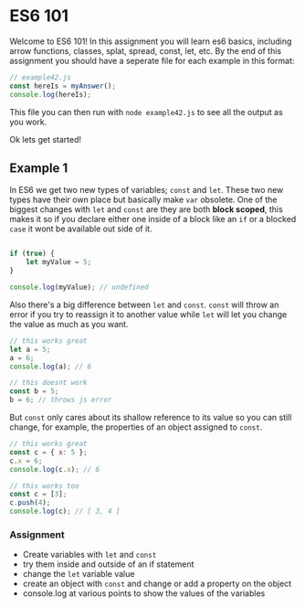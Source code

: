 # ES6 101
Welcome to ES6 101! In this assignment you will learn es6 basics, including
arrow functions, classes, splat, spread, const, let, etc. By the end of this
assignment you should have a seperate file for each example in this format:

```javascript
// example42.js
const hereIs = myAnswer();
console.log(hereIs);
```

This file you can then run with `node example42.js` to see all the output as you
work.

Ok lets get started!

## Example 1
In ES6 we get two new types of variables; `const` and `let`. These two new types
have their own place but basically make `var` obsolete. One of the biggest
changes with `let` and `const` are they are both **block scoped**, this makes it
so if you declare either one inside of a block like an `if` or a blocked `case`
it wont be available out side of it.

```javascript

if (true) {
    let myValue = 5;
}

console.log(myValue); // undefined
```

Also there's a big difference between `let` and `const`. `const` will throw an
error if you try to reassign it to another value while `let` will let you change
the value as much as you want.

```javascript
// this works great
let a = 5;
a = 6;
console.log(a); // 6

// this doesnt work
const b = 5;
b = 6; // throws js error
```

But `const` only cares about its shallow reference to its value so you can still
change, for example, the properties of an object assigned to `const`.

```javascript
// this works great
const c = { x: 5 };
c.x = 6;
console.log(c.x); // 6

// this works too
const c = [3];
c.push(4);
console.log(c); // [ 3, 4 ]
```

### Assignment
- Create variables with `let` and `const`
- try them inside and outside of an if statement
- change the `let` variable value
- create an object with `const` and change or add a property on the object
- console.log at various points to show the values of the variables

